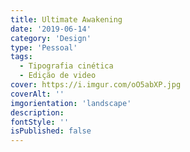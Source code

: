 ```yaml
---
title: Ultimate Awakening
date: '2019-06-14'
category: 'Design'
type: 'Pessoal'
tags:
  - Tipografia cinética
  - Edição de video
cover: https://i.imgur.com/oO5abXP.jpg
coverAlt: ''
imgorientation: 'landscape'
description:
fontStyle: ''
isPublished: false
---
```

